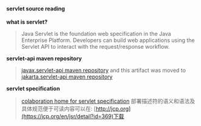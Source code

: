 #### servlet source reading

**what is servlet?**
> Java Servlet is the foundation web specification in the Java Enterprise Platform. 
> Developers can build web applications using the Servlet API to interact with 
> the request/response workflow.

**servlet-api maven repository**
> [javax.servlet-api maven repository](https://mvnrepository.com/artifact/javax.servlet/javax.servlet-api) and this artifact was moved to [jakarta.servlet-api maven repository](https://mvnrepository.com/artifact/jakarta.servlet/jakarta.servlet-api)

**servlet specification**
> [colaboration home for servlet specification](https://javaee.github.io/servlet-spec/)
> 部署描述符的语义和语法及具体规范便于可读内容可以在: [http://jcp.org](https://jcp.org/en/jsr/detail?id=369)下载